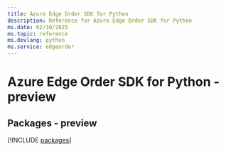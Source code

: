 ```yaml
---
title: Azure Edge Order SDK for Python
description: Reference for Azure Edge Order SDK for Python
ms.date: 02/10/2025
ms.topic: reference
ms.devlang: python
ms.service: edgeorder
---
```

# Azure Edge Order SDK for Python - preview
## Packages - preview
[!INCLUDE [packages](edge-order-index.md)]